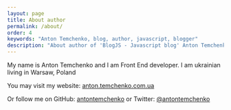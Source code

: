 ```yaml
---
layout: page
title: About author
permalink: /about/
order: 4
keywords: "Anton Temchenko, blog, author, javascript, blogger"
description: "About author of 'BlogJS - Javascript blog' Anton Temchenko"
---
```


My name is Anton Temchenko and I am Front End developer. 
I am ukrainian living in Warsaw, Poland

You may visit my website:
[anton.temchenko.com.ua](http://anton.temchenko.com.ua)

Or follow me on GitHub: [antontemchenko](https://github.com/antontemchenko) or Twitter: [@antontemchenko](https://twitter.com/antontemchenko)
